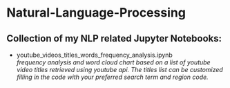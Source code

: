 # Natural-Language-Processing

## Collection of my NLP related Jupyter Notebooks:

* youtube_videos_titles_words_frequency_analysis.ipynb<br>
  *frequency analysis and word cloud chart based on a list of youtube video titles retrieved
   using youtube api. The titles list can be customized filling in the code with your preferred search term and region code.*
